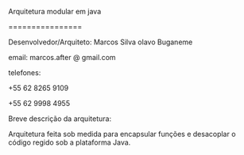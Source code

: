 Arquitetura modular em java

================

Desenvolvedor/Arquiteto: Marcos Silva olavo Buganeme

email: marcos.after @ gmail.com

telefones:

+55 62 8265 9109

+55 62 9998 4955

Breve descrição da arquitetura:

Arquitetura feita sob medida para encapsular funções e desacoplar o código regido sob a plataforma Java.
